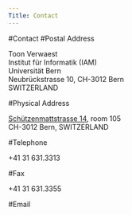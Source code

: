 ```yaml
---
Title: Contact
---
```

#Contact
#Postal Address

Toon Verwaest<br>Institut für Informatik (IAM)<br>Universität Bern<br>Neubrückstrasse 10, CH-3012 Bern<br>SWITZERLAND

#Physical Address

[Schützenmattstrasse 14](http://map.search.ch/3012-bern/schuetzenmattstr.14), room 105<br>CH-3012 Bern, SWITZERLAND

#Telephone

\+41 31 631.3313

#Fax

\+41 31 631.3355

#Email

<script>document.write(String.fromCharCode(60, 97, 32, 104, 114, 101, 102, 61, 39, 109, 97, 105, 108, 116, 111, 58, 118, 101, 114, 119, 97, 101, 115, 116, 64, 105, 97, 109, 46, 117, 110, 105, 98, 101, 46, 99, 104, 39, 62, 118, 101, 114, 119, 97, 101, 115, 116, 64, 105, 97, 109, 46, 117, 110, 105, 98, 101, 46, 99, 104, 60, 47, 97, 62));</script>
